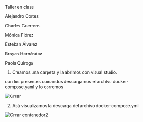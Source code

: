 Taller en clase 

Alejandro Cortes 

Charles Guerrero 

Mónica Flórez 

Esteban Álvarez 

Brayan Hernández 

Paola Quiroga  

 

1. Creamos una carpeta y la abrimos con visual studio.  

con los presentes comandos descargamos el archivo docker-compose.yaml y lo corremos 

<img src=https://github.com/jaiderospina/DevSecOps/blob/main/CONTENEDORES/TallerClase/Grupo3/1.Crear%20un%20contenedor.png](https://github.com/jaiderospina/DevSecOps/blob/main/EscanerVulneranilidades/Grupo3/1.PNG)
 alt="Crear">
</p>

2. Acá visualizamos la descarga del archivo docker-compose.yml

<img src=https://github.com/jaiderospina/DevSecOps/blob/main/CONTENEDORES/TallerClase/Grupo3/1.1%20Crear%20un%20contenedor.png](https://github.com/jaiderospina/DevSecOps/blob/main/EscanerVulneranilidades/Grupo3/2.PNG)
 alt="Crear contenedor2">
</p>
